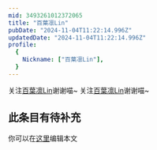 ```yaml
---
mid: 3493261012372065
title: "百葉凛Lin"
pubDate: "2024-11-04T11:22:14.996Z"
updatedDate: "2024-11-04T11:22:14.996Z"
profile:
  {
    Nickname: ["百葉凛Lin"],
  }
---
```


关注[百葉凛Lin](https://space.bilibili.com/3493261012372065)谢谢喵~ 关注[百葉凛Lin](https://space.bilibili.com/3493261012372065)谢谢喵~

## 此条目有待补充
你可以在[这里](https://github.com/Yuhanawa/VTuber.ICU-Content/edit/master/v/百葉凛Lin/index.md)编辑本文
